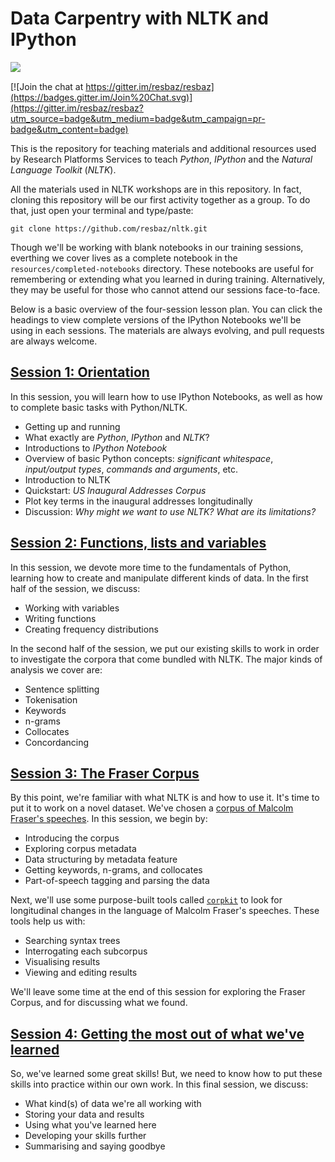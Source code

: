 # Data Carpentry with NLTK and IPython

<img style="float:left" src="http://ipython.org/_static/IPy_header.png" />
<br>

[![Join the chat at https://gitter.im/resbaz/resbaz](https://badges.gitter.im/Join%20Chat.svg)](https://gitter.im/resbaz/resbaz?utm_source=badge&utm_medium=badge&utm_campaign=pr-badge&utm_content=badge)

This is the repository for teaching materials and additional resources used by Research Platforms Services to teach *Python*, *IPython* and the *Natural Language Toolkit* (*NLTK*).

All the materials used in NLTK workshops are in this repository. In fact, cloning this repository will be our first activity together as a group. To do that, just open your terminal and type/paste:

```shell
git clone https://github.com/resbaz/nltk.git
```

Though we'll be working with blank notebooks in our training sessions, everthing we cover lives as a complete notebook in the `resources/completed-notebooks` directory. These notebooks are useful for remembering or extending what you learned in during training. Alternatively, they may be useful for those who cannot attend our sessions face-to-face.

Below is a basic overview of the four-session lesson plan. You can click the headings to view complete versions of the IPython Notebooks we'll be using in each sessions. The materials are always evolving, and pull requests are always welcome.

## [Session 1: Orientation](http://nbviewer.ipython.org/github/resbaz/nltk/blob/master/resources/completed-notebooks/session-1.ipynb)

In this session, you will learn how to use IPython Notebooks, as well as how to complete basic tasks with Python/NLTK. 

* Getting up and running
* What exactly are *Python*, *IPython* and *NLTK*?
* Introductions to *IPython Notebook*
* Overview of basic Python concepts: *significant whitespace*, *input/output types*, *commands and arguments*, etc.
* Introduction to NLTK
* Quickstart: *US Inaugural Addresses Corpus*
* Plot key terms in the inaugural addresses longitudinally
* Discussion: *Why might we want to use NLTK? What are its limitations?*

## [Session 2: Functions, lists and variables](http://nbviewer.ipython.org/github/resbaz/nltk/blob/master/resources/completed-notebooks/session-2.ipynb)

In this session, we devote more time to the fundamentals of Python, learning how to create and manipulate different kinds of data. In the first half of the session, we discuss:

* Working with variables
* Writing functions
* Creating frequency distributions

In the second half of the session, we put our existing skills to work in order to investigate the corpora that come bundled with NLTK. The major kinds of analysis we cover are:

* Sentence splitting
* Tokenisation
* Keywords
* n-grams
* Collocates
* Concordancing

## [Session 3: The Fraser Corpus](http://nbviewer.ipython.org/github/resbaz/nltk/blob/master/resources/completed-notebooks/session-3.ipynb)

By this point, we're familiar with what NLTK is and how to use it. It's time to put it to work on a novel dataset. We've chosen a [corpus of Malcolm Fraser's speeches](http://www.unimelb.edu.au/malcolmfraser/speeches/electorate/). In this session, we begin by:

* Introducing the corpus
* Exploring corpus metadata
* Data structuring by metadata feature
* Getting keywords, n-grams, and collocates
* Part-of-speech tagging and parsing the data

Next, we'll use some purpose-built tools called [`corpkit`](https://www.github.com/interrogator/corpkit) to look for longitudinal changes in the language of Malcolm Fraser's speeches. These tools help us with:

* Searching syntax trees
* Interrogating each subcorpus
* Visualising results
* Viewing and editing results

We'll leave some time at the end of this session for exploring the Fraser Corpus, and for discussing what we found.

## [Session 4: Getting the most out of what we've learned](http://nbviewer.ipython.org/github/resbaz/nltk/blob/master/resources/completed-notebooks/session-4.ipynb)

So, we've learned some great skills! But, we need to know how to put these skills into practice within our own work. In this final session, we discuss:


* What kind(s) of data we're all working with
* Storing your data and results
* Using what you've learned here
* Developing your skills further
* Summarising and saying goodbye
